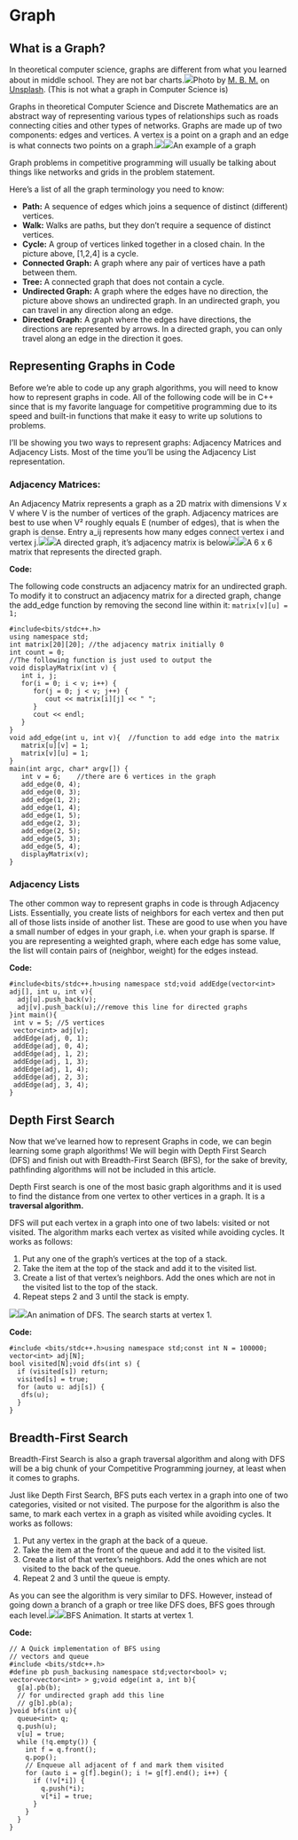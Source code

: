 # Graph



## What is a Graph? <a id="398c"></a>

In theoretical computer science, graphs are different from what you learned about in middle school. They are not bar charts.![](https://miro.medium.com/max/12000/0*RnSO2a60n7lDURgS)Photo by [M. B. M.](https://unsplash.com/@m_b_m?utm_source=medium&utm_medium=referral) on [Unsplash](https://unsplash.com/?utm_source=medium&utm_medium=referral). \(This is not what a graph in Computer Science is\)

Graphs in theoretical Computer Science and Discrete Mathematics are an abstract way of representing various types of relationships such as roads connecting cities and other types of networks. Graphs are made up of two components: edges and vertices. A vertex is a point on a graph and an edge is what connects two points on a graph.![](https://miro.medium.com/max/60/1*8uYV2SIT7c6AwxYXu9vbDQ.png?q=20)![](https://miro.medium.com/max/570/1*8uYV2SIT7c6AwxYXu9vbDQ.png)An example of a graph

Graph problems in competitive programming will usually be talking about things like networks and grids in the problem statement.

Here’s a list of all the graph terminology you need to know:

* **Path:** A sequence of edges which joins a sequence of distinct \(different\) vertices.
* **Walk:** Walks are paths, but they don’t require a sequence of distinct vertices.
* **Cycle:** A group of vertices linked together in a closed chain. In the picture above, \[1,2,4\] is a cycle.
* **Connected Graph:** A graph where any pair of vertices have a path between them.
* **Tree:** A connected graph that does not contain a cycle.
* **Undirected Graph:** A graph where the edges have no direction, the picture above shows an undirected graph. In an undirected graph, you can travel in any direction along an edge.
* **Directed Graph:** A graph where the edges have directions, the directions are represented by arrows. In a directed graph, you can only travel along an edge in the direction it goes.

## Representing Graphs in Code <a id="1ce3"></a>

Before we’re able to code up any graph algorithms, you will need to know how to represent graphs in code. All of the following code will be in C++ since that is my favorite language for competitive programming due to its speed and built-in functions that make it easy to write up solutions to problems.

I’ll be showing you two ways to represent graphs: Adjacency Matrices and Adjacency Lists. Most of the time you’ll be using the Adjacency List representation.

### Adjacency Matrices: <a id="213d"></a>

An Adjacency Matrix represents a graph as a 2D matrix with dimensions V x V where V is the number of vertices of the graph. Adjacency matrices are best to use when V² roughly equals E \(number of edges\), that is when the graph is dense. Entry a\_ij represents how many edges connect vertex i and vertex j.![](https://miro.medium.com/max/60/1*KVgpkmM3DxjA5AhcAbWPmg.png?q=20)![](https://miro.medium.com/max/481/1*KVgpkmM3DxjA5AhcAbWPmg.png)A directed graph, it’s adjacency matrix is below![](https://miro.medium.com/max/60/1*XXSuCPMHbL_I8ApW0ceWgw.png?q=20)![](https://miro.medium.com/max/278/1*XXSuCPMHbL_I8ApW0ceWgw.png)A 6 x 6 matrix that represents the directed graph.

**Code:**

The following code constructs an adjacency matrix for an undirected graph. To modify it to construct an adjacency matrix for a directed graph, change the add\_edge function by removing the second line within it: `matrix[v][u] = 1;`

```text
#include<bits/stdc++.h>
using namespace std;
int matrix[20][20]; //the adjacency matrix initially 0
int count = 0;
//The following function is just used to output the 
void displayMatrix(int v) {
   int i, j;
   for(i = 0; i < v; i++) {
      for(j = 0; j < v; j++) {
         cout << matrix[i][j] << " ";
      }
      cout << endl;
   }
}
void add_edge(int u, int v){  //function to add edge into the matrix
   matrix[u][v] = 1;
   matrix[v][u] = 1;
}
main(int argc, char* argv[]) {
   int v = 6;    //there are 6 vertices in the graph
   add_edge(0, 4);
   add_edge(0, 3);
   add_edge(1, 2);
   add_edge(1, 4);
   add_edge(1, 5);
   add_edge(2, 3);
   add_edge(2, 5);
   add_edge(5, 3);
   add_edge(5, 4);
   displayMatrix(v);
}
```

### Adjacency Lists <a id="af52"></a>

The other common way to represent graphs in code is through Adjacency Lists. Essentially, you create lists of neighbors for each vertex and then put all of those lists inside of another list. These are good to use when you have a small number of edges in your graph, i.e. when your graph is sparse. If you are representing a weighted graph, where each edge has some value, the list will contain pairs of \(neighbor, weight\) for the edges instead.

**Code:**

```text
#include<bits/stdc++.h>using namespace std;void addEdge(vector<int> adj[], int u, int v){
  adj[u].push_back(v); 
  adj[v].push_back(u);//remove this line for directed graphs
}int main(){
 int v = 5; //5 vertices 
 vector<int> adj[v];
 addEdge(adj, 0, 1);
 addEdge(adj, 0, 4);
 addEdge(adj, 1, 2);
 addEdge(adj, 1, 3);
 addEdge(adj, 1, 4);
 addEdge(adj, 2, 3);
 addEdge(adj, 3, 4); 
}
```

## Depth First Search <a id="e8cd"></a>

Now that we’ve learned how to represent Graphs in code, we can begin learning some graph algorithms! We will begin with Depth First Search \(DFS\) and finish out with Breadth-First Search \(BFS\), for the sake of brevity, pathfinding algorithms will not be included in this article.

Depth First search is one of the most basic graph algorithms and it is used to find the distance from one vertex to other vertices in a graph. It is a **traversal algorithm.**

DFS will put each vertex in a graph into one of two labels: visited or not visited. The algorithm marks each vertex as visited while avoiding cycles. It works as follows:

1. Put any one of the graph’s vertices at the top of a stack.
2. Take the item at the top of the stack and add it to the visited list.
3. Create a list of that vertex’s neighbors. Add the ones which are not in the visited list to the top of the stack.
4. Repeat steps 2 and 3 until the stack is empty.

![](https://miro.medium.com/freeze/max/54/0*4UuhDJ0uZ8l1lPnn.gif?q=20)![](https://miro.medium.com/max/289/0*4UuhDJ0uZ8l1lPnn.gif)An animation of DFS. The search starts at vertex 1.

**Code:**

```text
#include <bits/stdc++.h>using namespace std;const int N = 100000;
vector<int> adj[N];
bool visited[N];void dfs(int s) {
  if (visited[s]) return;
  visited[s] = true;
  for (auto u: adj[s]) {
   dfs(u);
  }
}
```

## Breadth-First Search <a id="79a4"></a>

Breadth-First Search is also a graph traversal algorithm and along with DFS will be a big chunk of your Competitive Programming journey, at least when it comes to graphs.

Just like Depth First Search, BFS puts each vertex in a graph into one of two categories, visited or not visited. The purpose for the algorithm is also the same, to mark each vertex in a graph as visited while avoiding cycles. It works as follows:

1. Put any vertex in the graph at the back of a queue.
2. Take the item at the front of the queue and add it to the visited list.
3. Create a list of that vertex’s neighbors. Add the ones which are not visited to the back of the queue.
4. Repeat 2 and 3 until the queue is empty.

As you can see the algorithm is very similar to DFS. However, instead of going down a branch of a graph or tree like DFS does, BFS goes through each level.![](https://miro.medium.com/freeze/max/60/0*e79U49476sXVmS1s.gif?q=20)![](https://miro.medium.com/max/463/0*e79U49476sXVmS1s.gif)BFS Animation. It starts at vertex 1.

**Code:**

```text
// A Quick implementation of BFS using
// vectors and queue
#include <bits/stdc++.h>
#define pb push_backusing namespace std;vector<bool> v;
vector<vector<int> > g;void edge(int a, int b){
  g[a].pb(b);
  // for undirected graph add this line
  // g[b].pb(a);
}void bfs(int u){
  queue<int> q;
  q.push(u);
  v[u] = true;
  while (!q.empty()) {
    int f = q.front();
    q.pop();
    // Enqueue all adjacent of f and mark them visited
    for (auto i = g[f].begin(); i != g[f].end(); i++) {
      if (!v[*i]) {
        q.push(*i);
        v[*i] = true;
      }
    }
  }
}
```

